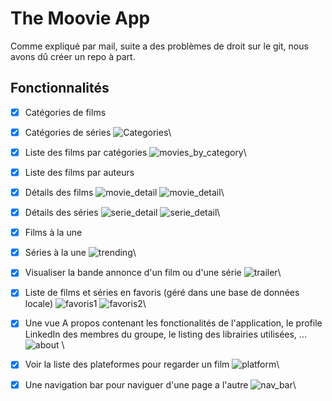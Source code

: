 # The Moovie App

Comme expliqué par mail, suite a des problèmes de droit sur le git, nous avons dû créer un repo à part.

## Fonctionnalités

- [x] Catégories de films
- [X] Catégories de séries
  ![Categories](images_readme/categories.png)\


- [x] Liste des films par catégories
  ![movies_by_category](images_readme/movie_by_category.png)\


- [X] Liste des films par auteurs
- [x] Détails des films
  ![movie_detail](images_readme/movie_detail_1.png)
  ![movie_detail](images_readme/movie_detail_2.png)\

- [X] Détails des séries
  ![serie_detail](images_readme/serie_detail_1.png)
  ![serie_detail](images_readme/serie_detail_2.png)\

- [x] Films à la une
- [X] Séries à la une
  ![trending](images_readme/trending.png)\

- [X] Visualiser la bande annonce d'un film ou d'une série
  ![trailer](images_readme/trailer.png)\

- [X] Liste de films et séries en favoris (géré dans une base de données locale)
  ![favoris1](images_readme/favoris_1.png)
  ![favoris2](images_readme/favoris_2.png)\

- [x] Une vue A propos contenant les fonctionalités de l'application, le profile LinkedIn des membres du groupe, le listing des librairies utilisées, ...\
  ![about](images_readme/about.png) \

- [x] Voir la liste des plateformes pour regarder un film
  ![platform](images_readme/platform.png)\

- [x] Une navigation bar pour naviguer d'une page a l'autre
  ![nav_bar](images_readme/nav_bar.png)\



